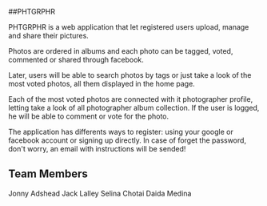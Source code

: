 ##PHTGRPHR

PHTGRPHR is a web application that let registered users upload, manage and share their pictures.

Photos are ordered in albums and each photo can be tagged, voted, commented or shared through facebook.

Later, users will be able to search photos by tags or just take a look of the most voted photos, all them displayed in the home page.

Each of the most voted photos are connected with it photographer profile, letting take a look of all photographer album collection. If the user is logged, he will be able to comment or vote for the photo.

The application has differents ways to register: using your google or facebook account or signing up directly. In case of forget the password, don't worry, an email with instructions will be sended!

Team Members
-----------------------
Jonny Adshead
Jack Lalley
Selina Chotai
Daida Medina

